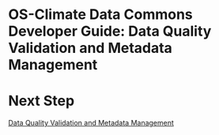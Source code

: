# OS-Climate Data Commons Developer Guide: Data Quality Validation and Metadata Management

# Next Step

[Data Quality Validation and Metadata Management](./metadata-management.md)